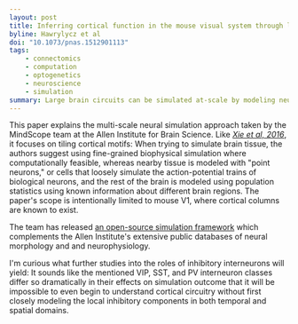 ```yaml
---
layout: post
title: Inferring cortical function in the mouse visual system through large-scale systems neuroscience.
byline: Hawrylycz et al
doi: "10.1073/pnas.1512901113"
tags:
    - connectomics
    - computation
    - optogenetics
    - neuroscience
    - simulation
summary: Large brain circuits can be simulated at-scale by modeling neural systems as populations to reduce computational overhead and improve biofidelity.
---
```


This paper explains the multi-scale neural simulation approach taken by the MindScope team at the Allen Institute for Brain Science. Like [_Xie et al, 2016_](/365papers/1), it focuses on tiling cortical motifs: When trying to simulate brain tissue, the authors suggest using fine-grained biophysical simulation where computationally feasible, whereas nearby tissue is modeled with "point neurons," or cells that loosely simulate the action-potential trains of biological neurons, and the rest of the brain is modeled using population statistics using known information about different brain regions. The paper's scope is intentionally limited to mouse V1, where cortical columns are known to exist.

The team has released [an open-source simulation framework](http://alleninstitute.github.io/dipde/) which complements the Allen Institute's extensive public databases of neural morphology and and neurophysiology.

I'm curious what further studies into the roles of inhibitory interneurons will yield: It sounds like the mentioned VIP, SST, and PV interneuron classes differ so dramatically in their effects on simulation outcome that it will be impossible to even begin to understand cortical circuitry without first closely modeling the local inhibitory components in both temporal and spatial domains.
